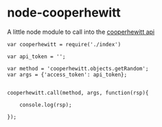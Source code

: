 node-cooperhewitt
=================

A little node module to call into the [cooperhewitt api](http://collection.cooperhewitt.org/api)



    var cooperhewitt = require('./index')
    
    var api_token = '';
    
    var method = 'cooperhewitt.objects.getRandom';
    var args = {'access_token': api_token};
      
    
    cooperhewitt.call(method, args, function(rsp){
    
	    console.log(rsp);
    
    });